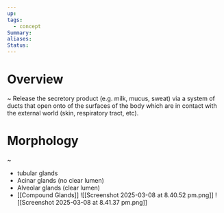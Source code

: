 ```yaml
---
up: 
tags:
  - concept
Summary: 
aliases: 
Status:
---
```

# Overview
~
Release the secretory product (e.g. milk, mucus, sweat) via a system of ducts that open onto of the surfaces of the body which are in contact with the external world (skin, respiratory tract, etc).

# Morphology
~
- tubular glands
- Acinar glands (no clear lumen)
- Alveolar glands (clear lumen)
- [[Compound Glands]]
![[Screenshot 2025-03-08 at 8.40.52 pm.png]]
![[Screenshot 2025-03-08 at 8.41.37 pm.png]]